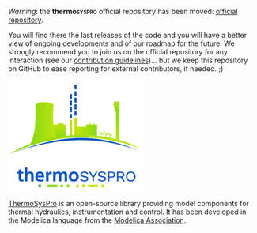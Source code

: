 *Warning*: the **thermo<span style="font-variant:small-caps;">syspro</span>** official repository has been moved: [official repository](https://gitlab.pam-retd.fr/thermosysproandco/ThermoSysPro).

You will find there the last releases of the code and you will have a better view of ongoing developments and of our roadmap for the future. We strongly recommend you to join us on the official repository for any interaction (see our [contribution guidelines](https://gitlab.pam-retd.fr/thermosysproandco/ThermoSysPro/-/blob/master/ContributionsWorkflow.md?ref_type=heads))... but we keep this repository on GitHub to ease reporting for external contributors, if needed. ;)

![ThermoSysPro](.resource/logo_tsp.png) 

[ThermoSysPro](https://thermosyspro.com) is an open-source library providing model components for thermal hydraulics, instrumentation and control. It has been developed in the Modelica language from the [Modelica Association](https://www.modelica.org).